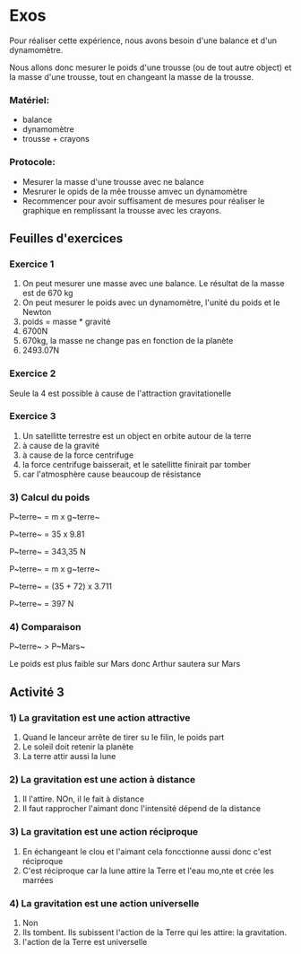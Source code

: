 # Exos

Pour réaliser cette expérience, nous avons besoin d'une balance et d'un dynamomètre.

Nous allons donc mesurer le poids d'une trousse (ou de tout autre object) et la masse d'une trousse, tout en changeant la masse de la trousse.

### Matériel:

- balance
- dynamomètre
- trousse + crayons

### Protocole:

- Mesurer la masse d'une trousse avec ne balance
- Mesrurer le opids de la mêe trousse amvec un dynamomètre
- Recommencer pour avoir suffisament de mesures pour réaliser le graphique en remplissant la trousse avec les crayons.

## Feuilles d'exercices
### Exercice 1

1. On peut mesurer une masse avec une balance. Le résultat de la masse est de 670 kg
2. On peut mesurer le poids avec un dynamomètre, l'unité du poids et le Newton
3. poids = masse * gravité
4. 6700N
5. 670kg, la masse ne change pas en fonction de la planète
6. 2493.07N

### Exercice 2

Seule la 4 est possible à cause de l'attraction gravitationelle

### Exercice 3

1. Un satellitte terrestre est un object en orbite autour de la terre
2. à cause de la gravité
3. à cause de la force centrifuge
4. la force centrifuge baisserait, et le satellitte finirait par tomber
5. car l'atmosphère cause beaucoup de résistance

### 3) Calcul du poids

P~terre~ = m x g~terre~

P~terre~ = 35 x 9.81

P~terre~ = 343,35 N

P~terre~ = m x g~terre~

P~terre~ = (35 + 72) x 3.711

P~terre~ = 397 N

### 4) Comparaison

P~terre~ > P~Mars~

Le poids est plus faible sur Mars donc Arthur sautera sur Mars

## Activité 3

### 1) La gravitation est une action attractive

1. Quand le lanceur arrête de tirer su le filin, le poids part
2. Le soleil doit retenir la planète
3. La terre attir aussi la lune

### 2) La gravitation est une action à distance

1. Il l'attire. NOn, il le fait à distance
2. Il faut rapprocher l'aimant donc l'intensité dépend de la distance

### 3) La gravitation est une action réciproque

1. En échangeant le clou et l'aimant cela foncctionne aussi donc c'est réciproque
2. C'est réciproque car la lune attire la Terre et l'eau mo,nte et crée les marrées


### 4) La gravitation est une action universelle

1. Non
2. Ils tombent. Ils subissent l'action de la Terre qui les attire: la gravitation.
3. l'action de la Terre est universelle